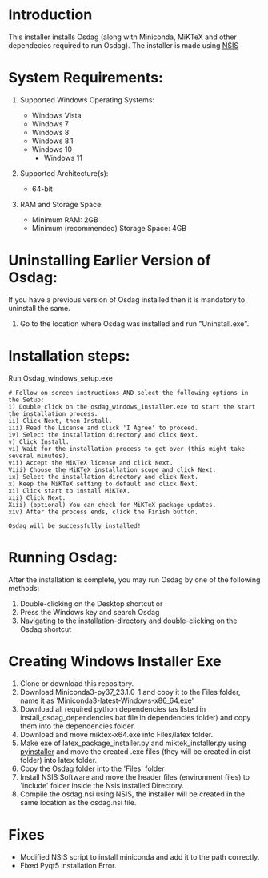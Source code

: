 # Introduction

This installer installs Osdag (along with Miniconda, MiKTeX and other dependecies required to run Osdag).
The installer is made using [NSIS](https://nsis.sourceforge.io/Main_Page)


# System Requirements:

1. Supported Windows Operating Systems:
	- Windows Vista
	- Windows 7
	- Windows 8
	- Windows 8.1
	- Windows 10
        - Windows 11

2. Supported Architecture(s):
	 - 64-bit

3. RAM and Storage Space:
	- Minimum RAM: 2GB 
	- Minimum (recommended) Storage Space: 4GB
	

# Uninstalling Earlier Version of Osdag:

If you have a previous version of Osdag installed then it is mandatory to uninstall the same.

1) Go to the location where Osdag was installed and run "Uninstall.exe".


# Installation steps:


  Run Osdag_windows_setup.exe
  
    # Follow on-screen instructions AND select the following options in the Setup:
	i) Double click on the osdag_windows_installer.exe to start the start the installation process. 
	ii) Click Next, then Install.
	iii) Read the License and click 'I Agree' to proceed.
	iv) Select the installation directory and click Next.
	v) Click Install.
	vi) Wait for the installation process to get over (this might take several minutes).
	vii) Accept the MiKTeX license and click Next.
	Viii) Choose the MiKTeX installation scope and click Next.
	ix) Select the installation directory and click Next.
	x) Keep the MiKTeX setting to default and click Next.
	xi) Click start to install MiKTeX.
	xii) Click Next.
	Xiii) (optional) You can check for MiKTeX package updates.
	xiv) After the process ends, click the Finish button.
	
	Osdag will be successfully installed!


# Running Osdag:


After the installation is complete, you may run Osdag by one of the following methods:
1. Double-clicking on the Desktop shortcut or
2. Press the Windows key and search Osdag 
3. Navigating to the installation-directory and double-clicking on the Osdag shortcut

# Creating Windows Installer Exe

1. Clone or download this repository.
2. Download Miniconda3-py37_23.1.0-1 and copy it to the Files folder, name it as 'Miniconda3-latest-Windows-x86_64.exe'
3. Download all required python dependencies (as listed in install_osdag_dependencies.bat file in dependencies folder) and copy them into the dependencies folder.
4. Download and move miktex-x64.exe into Files/latex folder.
5. Make exe of latex_package_installer.py and miktek_installer.py using [pyinstaller](https://pypi.org/project/pyinstaller/) and move the created .exe files (they will be created in dist folder) into latex folder.
6. Copy the [Osdag folder](https://github.com/osdag-admin/Osdag) into the 'Files' folder
7. Install NSIS Software and move the header files (environment files) to 'include' folder inside the Nsis installed Directory.
8. Compile the osdag.nsi using NSIS, the installer will be created in the same location as the osdag.nsi file.

# Fixes
- Modified NSIS script to install miniconda and add it to the path correctly.
- Fixed Pyqt5 installation Error. 
